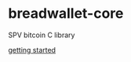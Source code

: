 # breadwallet-core
SPV bitcoin C library

[getting started](https://github.com_swyftwallet_/breadwallet-core/wiki)
